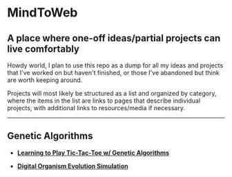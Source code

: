 # MindToWeb

## A place where one-off ideas/partial projects can live comfortably

Howdy world, I plan to use this repo as a dump for all my ideas and projects that I've worked on but haven't finished, or those I've abandoned but think are worth keeping around. 

Projects will most likely be structured as a list and organized by category, where the items in the list are links to pages that describe individual projects, with additional links to resources/media if necessary.

***

## __Genetic Algorithms__

- __[Learning to Play Tic-Tac-Toe w/ Genetic Algorithms](https://github.com/CarsonScott/MindToWeb/blob/main/projects/genetic_algorithm_tictactoe.md)__

- __[Digital Organism Evolution Simulation](projects/DigitalOrganismSim.md)__
